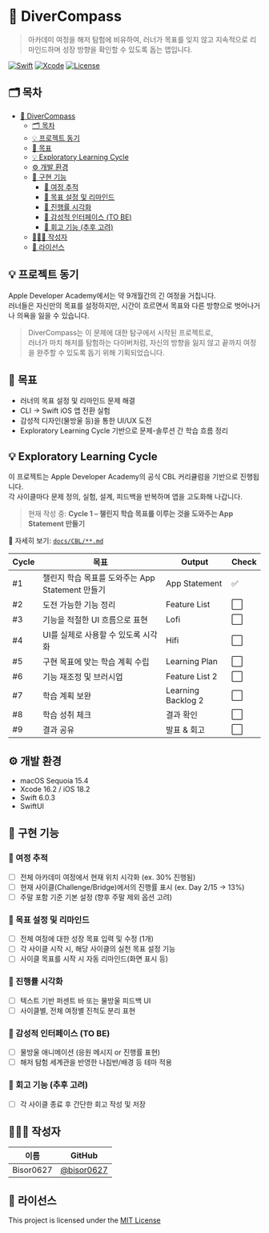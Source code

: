 # 🌱 DiverCompass

> 아카데미 여정을 해저 탐험에 비유하여, 러너가 목표를 잊지 않고 지속적으로 리마인드하며 성장 방향을 확인할 수 있도록 돕는 앱입니다.

<!-- ![프로젝트 배너 또는 스크린샷](https://your-image-link-here.com/banner.png) -->

[![Swift](https://img.shields.io/badge/Swift-6.0.3-orange.svg)]()
[![Xcode](https://img.shields.io/badge/Xcode-16.2-blue.svg)]()
[![License](https://img.shields.io/badge/license-MIT-green.svg)]()

## 🗂 목차
- [🌱 DiverCompass](#-divercompass)
  - [🗂 목차](#-목차)
  - [💡 프로젝트 동기](#-프로젝트-동기)
  - [📌 목표](#-목표)
  - [💡 Exploratory Learning Cycle](#-exploratory-learning-cycle)
  - [⚙️ 개발 환경](#️-개발-환경)
  - [🧩 구현 기능](#-구현-기능)
    - [🔹 여정 추적](#-여정-추적)
    - [🔹 목표 설정 및 리마인드](#-목표-설정-및-리마인드)
    - [🔹 진행률 시각화](#-진행률-시각화)
    - [🔹 감성적 인터페이스 (TO BE)](#-감성적-인터페이스-to-be)
    - [🔹 회고 기능 (추후 고려)](#-회고-기능-추후-고려)
  - [🙋🏻‍♀️ 작성자](#️-작성자)
  - [📝 라이선스](#-라이선스)

## 💡 프로젝트 동기

Apple Developer Academy에서는 약 9개월간의 긴 여정을 거칩니다.  
러너들은 자신만의 목표를 설정하지만, 시간이 흐르면서 목표와 다른 방향으로 벗어나거나 의욕을 잃을 수 있습니다.

> DiverCompass는 이 문제에 대한 탐구에서 시작된 프로젝트로,  
러너가 마치 해저를 탐험하는 다이버처럼, 자신의 방향을 잃지 않고 끝까지 여정을 완주할 수 있도록 돕기 위해 기획되었습니다.

## 📌 목표

- 러너의 목표 설정 및 리마인드 문제 해결
- CLI → Swift iOS 앱 전환 실험
- 감성적 디자인(물방울 등)을 통한 UI/UX 도전
- Exploratory Learning Cycle 기반으로 문제-솔루션 간 학습 흐름 정리

## 💡 Exploratory Learning Cycle

이 프로젝트는 Apple Developer Academy의 공식 CBL 커리큘럼을 기반으로 진행됩니다.  
각 사이클마다 문제 정의, 실험, 설계, 피드백을 반복하며 앱을 고도화해 나갑니다.

> 현재 작성 중: **Cycle 1 – 챌린지 학습 목표를 이루는 것을 도와주는 App Statement 만들기**

👀 자세히 보기: [`docs/CBL/**.md`](./docs/CBL/)

| Cycle | 목표 | Output | Check |
|-------|------|--------|---|
| #1 | 챌린지 학습 목표를 도와주는 App Statement 만들기 | App Statement | ✅ |
| #2 | 도전 가능한 기능 정리 | Feature List | ⬜️ |
| #3 | 기능을 적절한 UI 흐름으로 표현 | Lofi | ⬜️ |
| #4 | UI를 실제로 사용할 수 있도록 시각화 | Hifi | ⬜️ |
| #5 | 구현 목표에 맞는 학습 계획 수립 | Learning Plan | ⬜️ |
| #6 | 기능 재조정 및 브러시업 | Feature List 2 | ⬜️ |
| #7 | 학습 계획 보완 | Learning Backlog 2 | ⬜️ |
| #8 | 학습 성취 체크 | 결과 확인 | ⬜️ |
| #9 | 결과 공유 | 발표 & 회고 | ⬜️ |

## ⚙️ 개발 환경

- macOS Sequoia 15.4
- Xcode 16.2 / iOS 18.2
- Swift 6.0.3
- SwiftUI

## 🧩 구현 기능

### 🔹 여정 추적
- [ ] 전체 아카데미 여정에서 현재 위치 시각화 (ex. 30% 진행됨)
- [ ] 현재 사이클(Challenge/Bridge)에서의 진행률 표시 (ex. Day 2/15 → 13%)
- [ ] 주말 포함 기준 기본 설정 (향후 주말 제외 옵션 고려)

### 🔹 목표 설정 및 리마인드
- [ ] 전체 여정에 대한 성장 목표 입력 및 수정 (1개)
- [ ] 각 사이클 시작 시, 해당 사이클의 실천 목표 설정 기능
- [ ] 사이클 목표를 시작 시 자동 리마인드(화면 표시 등)

### 🔹 진행률 시각화
- [ ] 텍스트 기반 퍼센트 바 또는 물방울 피드백 UI
- [ ] 사이클별, 전체 여정별 진척도 분리 표현

### 🔹 감성적 인터페이스 (TO BE)
- [ ] 물방울 애니메이션 (응원 메시지 or 진행률 표현)
- [ ] 해저 탐험 세계관을 반영한 나침반/배경 등 테마 적용

### 🔹 회고 기능 (추후 고려)
- [ ] 각 사이클 종료 후 간단한 회고 작성 및 저장

<!-- ## 📚 배운 점 / 트러블슈팅 
| 주제 | 요약 |
|------|------|
| CLI 실험 | 기능을 글자 기반으로 테스트하며 구조 설계 방향성 점검 |
| 진행률 시각화 | 단순 수치보다 몰입감을 주는 감성적 요소의 필요성 인지 |
| 타임라인 계산 | 날짜 기반 현재 챌린지 자동 탐지 방식 |
-->

<!-- ## ⚙️ 설치 및 실행 (업데이트 예정)

```bash
git clone https://github.com/bisor0627/DiverCompass.git
``` -->

<!-- ## 🔍 프로젝트 구조 (업데이트 예정)

```
📦DiverCompass
┣ 📂Projects
┃ ┣ 📂CLIPrototype01
┃ ┣ 📂FlutterProto02
┃ ┗ 📂iOSApp
┣ 📄LICENSE
┗ 📄README.md
``` -->


<!-- ## 🧪 테스트 / 시연 (업데이트 예정) -->


## 🙋🏻‍♀️ 작성자

| 이름 | GitHub |
|------|--------|
|Bisor0627 | [@bisor0627](https://github.com/bisor0627) |


## 📝 라이선스

This project is licensed under the [MIT License](LICENSE)
